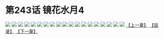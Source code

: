 # 第243话 镜花水月4
![](https://s1.baozimh.com/scomic/sanyanxiaotianlu-samanhua/0/242-19ge/1.jpg)
![](https://s1.baozimh.com/scomic/sanyanxiaotianlu-samanhua/0/242-19ge/2.jpg)
![](https://s1.baozimh.com/scomic/sanyanxiaotianlu-samanhua/0/242-19ge/3.jpg)
![](https://s1.baozimh.com/scomic/sanyanxiaotianlu-samanhua/0/242-19ge/4.jpg)
![](https://s1.baozimh.com/scomic/sanyanxiaotianlu-samanhua/0/242-19ge/5.jpg)
![](https://s1.baozimh.com/scomic/sanyanxiaotianlu-samanhua/0/242-19ge/6.jpg)
![](https://s1.baozimh.com/scomic/sanyanxiaotianlu-samanhua/0/242-19ge/7.jpg)
![](https://s1.baozimh.com/scomic/sanyanxiaotianlu-samanhua/0/242-19ge/8.jpg)
![](https://s1.baozimh.com/scomic/sanyanxiaotianlu-samanhua/0/242-19ge/9.jpg)
![](https://s1.baozimh.com/scomic/sanyanxiaotianlu-samanhua/0/242-19ge/10.jpg)
![](https://s1.baozimh.com/scomic/sanyanxiaotianlu-samanhua/0/242-19ge/11.jpg)
![](https://s1.baozimh.com/scomic/sanyanxiaotianlu-samanhua/0/242-19ge/12.jpg)
![](https://s1.baozimh.com/scomic/sanyanxiaotianlu-samanhua/0/242-19ge/13.jpg)
![](https://s1.baozimh.com/scomic/sanyanxiaotianlu-samanhua/0/242-19ge/14.jpg)
![](https://s1.baozimh.com/scomic/sanyanxiaotianlu-samanhua/0/242-19ge/15.jpg)
![](https://s1.baozimh.com/scomic/sanyanxiaotianlu-samanhua/0/242-19ge/16.jpg)
![](https://s1.baozimh.com/scomic/sanyanxiaotianlu-samanhua/0/242-19ge/17.jpg)
![](https://s1.baozimh.com/scomic/sanyanxiaotianlu-samanhua/0/242-19ge/18.jpg)
![](https://s1.baozimh.com/scomic/sanyanxiaotianlu-samanhua/0/242-19ge/19.jpg)
[【上一章】](./242.md)
[【目录】](./README.md)
[【下一章】](./244.md)
